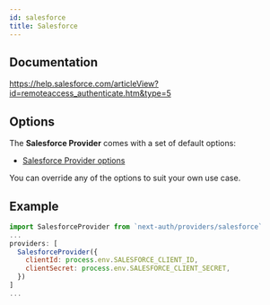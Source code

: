 ```yaml
---
id: salesforce
title: Salesforce
---
```


## Documentation

https://help.salesforce.com/articleView?id=remoteaccess_authenticate.htm&type=5

## Options

The **Salesforce Provider** comes with a set of default options:

- [Salesforce Provider options](https://github.com/nextauthjs/next-auth/blob/main/src/providers/salesforce.js)

You can override any of the options to suit your own use case.

## Example

```js
import SalesforceProvider from `next-auth/providers/salesforce`
...
providers: [
  SalesforceProvider({
    clientId: process.env.SALESFORCE_CLIENT_ID,
    clientSecret: process.env.SALESFORCE_CLIENT_SECRET,
  })
]
...
```
